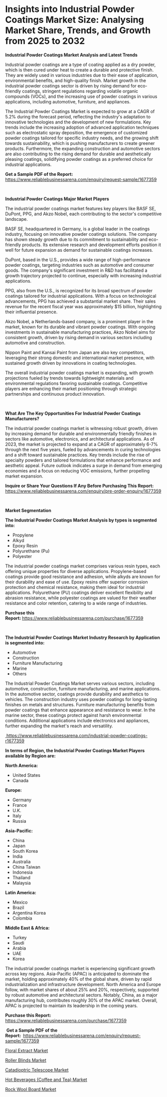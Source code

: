<p><h1>Insights into Industrial Powder Coatings Market Size: Analysing Market Share, Trends, and Growth from 2025 to 2032</h1></p><p><strong>Industrial Powder Coatings Market Analysis and Latest Trends</strong></p>
<p><p>Industrial powder coatings are a type of coating applied as a dry powder, which is then cured under heat to create a durable and protective finish. They are widely used in various industries due to their ease of application, environmental benefits, and high-quality finish. Market growth in the industrial powder coatings sector is driven by rising demand for eco-friendly coatings, stringent regulations regarding volatile organic compounds (VOCs), and the increasing use of powder coatings in various applications, including automotive, furniture, and appliances.</p><p>The Industrial Powder Coatings Market is expected to grow at a CAGR of 5.2% during the forecast period, reflecting the industry's adaptation to innovative technologies and the development of new formulations. Key trends include the increasing adoption of advanced application techniques such as electrostatic spray deposition, the emergence of customized powder coatings tailored for specific industry needs, and the growing shift towards sustainability, which is pushing manufacturers to create greener products. Furthermore, the expanding construction and automotive sectors are also contributing to the rising demand for durable and aesthetically pleasing coatings, solidifying powder coatings as a preferred choice for industrial applications.</p></p>
<p><strong>Get a Sample PDF of the Report:&nbsp;</strong> <a href="https://www.reliablebusinessarena.com/enquiry/request-sample/1677359?utm_campaign=2130&utm_medium=2&utm_source=Github&utm_content=ia&utm_term=30012025&utm_id=industrial-powder-coatings">https://www.reliablebusinessarena.com/enquiry/request-sample/1677359</a></p>
<p>&nbsp;</p>
<p><strong>Industrial Powder Coatings Major Market Players</strong></p>
<p><p>The industrial powder coatings market features key players like BASF SE, DuPont, PPG, and Akzo Nobel, each contributing to the sector's competitive landscape. </p><p>BASF SE, headquartered in Germany, is a global leader in the coatings industry, focusing on innovative powder coatings solutions. The company has shown steady growth due to its commitment to sustainability and eco-friendly products. Its extensive research and development efforts position it well for future expansion as demand for sustainable coatings increases.</p><p>DuPont, based in the U.S., provides a wide range of high-performance powder coatings, targeting industries such as automotive and consumer goods. The company's significant investment in R&D has facilitated a growth trajectory projected to continue, especially with increasing industrial applications.</p><p>PPG, also from the U.S., is recognized for its broad spectrum of powder coatings tailored for industrial applications. With a focus on technological advancements, PPG has achieved a substantial market share. Their sales revenue for the recent fiscal year was approximately $15 billion, highlighting their influential presence.</p><p>Akzo Nobel, a Netherlands-based company, is a prominent player in the market, known for its durable and vibrant powder coatings. With ongoing investments in sustainable manufacturing practices, Akzo Nobel aims for consistent growth, driven by rising demand in various sectors including automotive and construction.</p><p>Nippon Paint and Kansai Paint from Japan are also key competitors, leveraging their strong domestic and international market presence, with sustained growth driven by innovations in coating technologies.</p><p>The overall industrial powder coatings market is expanding, with growth projections fueled by trends towards lightweight materials and environmental regulations favoring sustainable coatings. Competitive players are enhancing their market positioning through strategic partnerships and continuous product innovation.</p></p>
<p>&nbsp;</p>
<p><strong>What Are The Key Opportunities For Industrial Powder Coatings Manufacturers?</strong></p>
<p><p>The industrial powder coatings market is witnessing robust growth, driven by increasing demand for durable and environmentally friendly finishes in sectors like automotive, electronics, and architectural applications. As of 2023, the market is projected to expand at a CAGR of approximately 6-7% through the next five years, fueled by advancements in curing technologies and a shift toward sustainable practices. Key trends include the rise of specialty powders and tailored formulations that enhance performance and aesthetic appeal. Future outlook indicates a surge in demand from emerging economies and a focus on reducing VOC emissions, further propelling market expansion.</p></p>
<p><strong>Inquire or Share Your Questions If Any Before Purchasing This Report:</strong> <a href="https://www.reliablebusinessarena.com/enquiry/pre-order-enquiry/1677359?utm_campaign=2130&utm_medium=2&utm_source=Github&utm_content=ia&utm_term=30012025&utm_id=industrial-powder-coatings">https://www.reliablebusinessarena.com/enquiry/pre-order-enquiry/1677359</a></p>
<p>&nbsp;</p>
<p><strong>Market Segmentation</strong></p>
<p><strong>The Industrial Powder Coatings Market Analysis by types is segmented into:</strong></p>
<p><ul><li>Propylene</li><li>Alkyd</li><li>Epoxy Resin</li><li>Polyurethane (Pu)</li><li>Polyester</li></ul></p>
<p><p>The industrial powder coatings market comprises various resin types, each offering unique properties for diverse applications. Propylene-based coatings provide good resistance and adhesion, while alkyds are known for their durability and ease of use. Epoxy resins offer superior corrosion protection and chemical resistance, making them ideal for industrial applications. Polyurethane (PU) coatings deliver excellent flexibility and abrasion resistance, while polyester coatings are valued for their weather resistance and color retention, catering to a wide range of industries.</p></p>
<p><strong>Purchase this Report:&nbsp;</strong><a href="https://www.reliablebusinessarena.com/purchase/1677359?utm_campaign=2130&utm_medium=2&utm_source=Github&utm_content=ia&utm_term=30012025&utm_id=industrial-powder-coatings">https://www.reliablebusinessarena.com/purchase/1677359</a></p>
<p>&nbsp;</p>
<p><strong>The Industrial Powder Coatings Market Industry Research by Application is segmented into:</strong></p>
<p><ul><li>Automotive</li><li>Construction</li><li>Furniture Manufacturing</li><li>Marine</li><li>Others</li></ul></p>
<p><p>The Industrial Powder Coatings Market serves various sectors, including automotive, construction, furniture manufacturing, and marine applications. In the automotive sector, coatings provide durability and aesthetics to vehicles. The construction industry uses powder coatings for long-lasting finishes on metals and structures. Furniture manufacturing benefits from powder coatings that enhance appearance and resistance to wear. In the marine sector, these coatings protect against harsh environmental conditions. Additional applications include electronics and appliances, further expanding the market's reach and versatility.</p></p>
<p><a href="https://www.reliablebusinessarena.com/industrial-powder-coatings-r1677359?utm_campaign=2130&utm_medium=2&utm_source=Github&utm_content=ia&utm_term=30012025&utm_id=industrial-powder-coatings">&nbsp;https://www.reliablebusinessarena.com/industrial-powder-coatings-r1677359</a></p>
<p><strong>In terms of Region, the Industrial Powder Coatings Market Players available by Region are:</strong></p>
<p>
    <p> <strong> North America: </strong>
        <ul>
            <li>United States</li>
            <li>Canada</li>
        </ul>
        </p> 
    <p> <strong> Europe: </strong>
        <ul>
            <li>Germany</li>
            <li>France</li>
            <li>U.K.</li>
            <li>Italy</li>
            <li>Russia</li>
        </ul>
        </p> 
    <p> <strong> Asia-Pacific: </strong>
        <ul>
            <li>China</li>
            <li>Japan</li>
            <li>South Korea</li>
            <li>India</li>
            <li>Australia</li>
            <li>China Taiwan</li>
            <li>Indonesia</li>
            <li>Thailand</li>
            <li>Malaysia</li>
        </ul>
        </p> 
    <p> <strong> Latin America: </strong>
        <ul>
            <li>Mexico</li>
            <li>Brazil</li>
            <li>Argentina Korea</li>
            <li>Colombia</li>
        </ul>
        </p> 
    <p> <strong> Middle East & Africa: </strong>
        <ul>
            <li>Turkey</li>
            <li>Saudi</li>
            <li>Arabia</li>
            <li>UAE</li>
            <li>Korea</li>
        </ul>
    </p>
    </p>
<p><p>The industrial powder coatings market is experiencing significant growth across key regions. Asia-Pacific (APAC) is anticipated to dominate the market, holding approximately 40% of the global share, driven by rapid industrialization and infrastructure development. North America and Europe follow, with market shares of about 25% and 20%, respectively, supported by robust automotive and architectural sectors. Notably, China, as a major manufacturing hub, contributes roughly 30% of the APAC market. Overall, APAC is projected to maintain its leadership in the coming years.</p></p>
<p><strong>Purchase this Report: </strong><a href="https://www.reliablebusinessarena.com/purchase/1677359?utm_campaign=2130&utm_medium=2&utm_source=Github&utm_content=ia&utm_term=30012025&utm_id=industrial-powder-coatings">https://www.reliablebusinessarena.com/purchase/1677359</a></p>
<p>&nbsp;<strong>Get a Sample PDF of the Report:&nbsp;&nbsp;</strong><a href="https://www.reliablebusinessarena.com/enquiry/request-sample/1677359?utm_campaign=2130&utm_medium=2&utm_source=Github&utm_content=ia&utm_term=30012025&utm_id=industrial-powder-coatings">https://www.reliablebusinessarena.com/enquiry/request-sample/1677359</a></p>
<p><strong></strong></p>
<p><p><a href="https://github.com/mshiradeth/Market-Research-Report-List-1/blob/main/floral-extract-market.md?utm_campaign=2130&utm_medium=2&utm_source=Github&utm_content=ia&utm_term=30012025&utm_id=industrial-powder-coatings">Floral Extract Market</a></p><p><a href="https://github.com/sadithsondah72/Market-Research-Report-List-1/blob/main/roller-blinds-market.md?utm_campaign=2130&utm_medium=2&utm_source=Github&utm_content=ia&utm_term=30012025&utm_id=industrial-powder-coatings">Roller Blinds Market</a></p><p><a href="https://www.linkedin.com/pulse/assessing-effect-ofcompany-thecatadioptric-telescope-market-p0l8c?utm_campaign=2130&utm_medium=2&utm_source=Github&utm_content=ia&utm_term=30012025&utm_id=industrial-powder-coatings">Catadioptric Telescope Market</a></p><p><a href="https://www.linkedin.com/pulse/hot-beverages-coffee-tea-market-analysis-report-key-growth-factors-cdmoe?utm_campaign=2130&utm_medium=2&utm_source=Github&utm_content=ia&utm_term=30012025&utm_id=industrial-powder-coatings">Hot Beverages (Coffee and Tea) Market</a></p><p><a href="https://www.linkedin.com/pulse/accurate-data-rock-wool-board-market-size-share-volume-3sdaf?utm_campaign=2130&utm_medium=2&utm_source=Github&utm_content=ia&utm_term=30012025&utm_id=industrial-powder-coatings">Rock Wool Board Market</a></p></p>